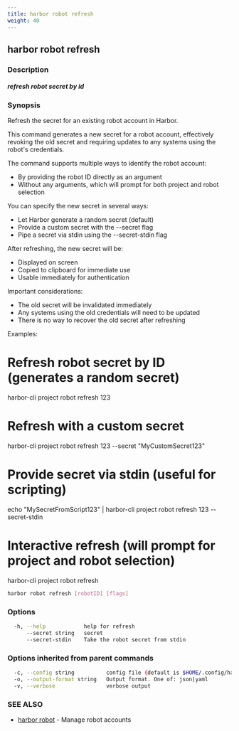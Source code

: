 ```yaml
---
title: harbor robot refresh
weight: 40
---
```

## harbor robot refresh

### Description

##### refresh robot secret by id

### Synopsis

Refresh the secret for an existing robot account in Harbor.

This command generates a new secret for a robot account, effectively revoking 
the old secret and requiring updates to any systems using the robot's credentials.

The command supports multiple ways to identify the robot account:
- By providing the robot ID directly as an argument
- Without any arguments, which will prompt for both project and robot selection

You can specify the new secret in several ways:
- Let Harbor generate a random secret (default)
- Provide a custom secret with the --secret flag
- Pipe a secret via stdin using the --secret-stdin flag

After refreshing, the new secret will be:
- Displayed on screen
- Copied to clipboard for immediate use
- Usable immediately for authentication

Important considerations:
- The old secret will be invalidated immediately
- Any systems using the old credentials will need to be updated
- There is no way to recover the old secret after refreshing

Examples:
  # Refresh robot secret by ID (generates a random secret)
  harbor-cli project robot refresh 123

  # Refresh with a custom secret
  harbor-cli project robot refresh 123 --secret "MyCustomSecret123"

  # Provide secret via stdin (useful for scripting)
  echo "MySecretFromScript123" | harbor-cli project robot refresh 123 --secret-stdin

  # Interactive refresh (will prompt for project and robot selection)
  harbor-cli project robot refresh

```sh
harbor robot refresh [robotID] [flags]
```

### Options

```sh
  -h, --help            help for refresh
      --secret string   secret
      --secret-stdin    Take the robot secret from stdin
```

### Options inherited from parent commands

```sh
  -c, --config string          config file (default is $HOME/.config/harbor-cli/config.yaml)
  -o, --output-format string   Output format. One of: json|yaml
  -v, --verbose                verbose output
```

### SEE ALSO

* [harbor robot](harbor-robot.md)	 - Manage robot accounts


